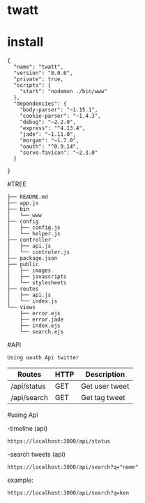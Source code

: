 # twatt

# install

```
{
  "name": "twatt",
  "version": "0.0.0",
  "private": true,
  "scripts": {
    "start": "nodemon ./bin/www"
  },
  "dependencies": {
    "body-parser": "~1.15.1",
    "cookie-parser": "~1.4.3",
    "debug": "~2.2.0",
    "express": "^4.13.4",
    "jade": "~1.11.0",
    "morgan": "~1.7.0",
    "oauth": "^0.9.14",
    "serve-favicon": "~2.3.0"
  }

}
```
#TREE
```
├── README.md
├── app.js
├── bin
│   └── www
├── config
│   ├── config.js
│   └── helper.js
├── controller
│   ├── api.js
│   └── controler.js
├── package.json
├── public
│   ├── images
│   ├── javascripts
│   └── stylesheets
├── routes
│   ├── api.js
│   └── index.js
└── views
    ├── error.ejs
    ├── error.jade
    ├── index.ejs
    └── search.ejs
```
#API

```
Using oauth Api twitter
```

Routes | HTTP | Description |
------------ | ------------- | ---------|
/api/status | GET |  Get user tweet
/api/search | GET |  Get tag tweet


#using Api

-timeline (api)
```
https://localhost:3000/api/status
```

-search tweets  (api)

```
https://localhost:3000/api/search?q="name"
```

example:

```
https://localhost:3000/api/search?q=ken
```
